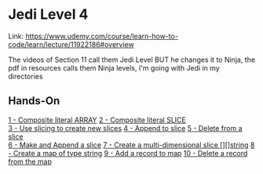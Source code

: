 # Jedi Level 4

Link: https://www.udemy.com/course/learn-how-to-code/learn/lecture/11922186#overview

The videos of Section 11 call them Jedi Level BUT he changes it to Ninja, the pdf in resources calls them Ninja levels, I'm going with Jedi in my directories

## Hands-On
[1 - Composite literal ARRAY](https://github.com/ryanclove/LearningGoProgramming/blob/master/Exercises/Jedi%20Level%204/Hands-On%201/main.go)
[2 - Composite literal SLICE](https://github.com/ryanclove/LearningGoProgramming/blob/master/Exercises/Jedi%20Level%204/Hands-On%202/main.go)  
[3 - Use slicing to create new slices](https://github.com/ryanclove/LearningGoProgramming/blob/master/Exercises/Jedi%20Level%204/Hands-On%203/main.go) 
[4 - Append to slice](https://github.com/ryanclove/LearningGoProgramming/blob/master/Exercises/Jedi%20Level%204/Hands-On%204/main.go) 
[5 - Delete from a slice](https://github.com/ryanclove/LearningGoProgramming/blob/master/Exercises/Jedi%20Level%204/Hands-On%205/main.go)  
[6 - Make and Append a slice](https://github.com/ryanclove/LearningGoProgramming/blob/master/Exercises/Jedi%20Level%204/Hands-On%206/main.go) 
[7 - Create a multi-dimensional slice [][]string](https://github.com/ryanclove/LearningGoProgramming/blob/master/Exercises/Jedi%20Level%204/Hands-On%207/main.go) 
[8 - Create a map of type string](https://github.com/ryanclove/LearningGoProgramming/blob/master/Exercises/Jedi%20Level%204/Hands-On%208/main.go) 
[9 - Add a record to map](https://github.com/ryanclove/LearningGoProgramming/blob/master/Exercises/Jedi%20Level%204/Hands-On%209/main.go) 
[10 - Delete a record from the map](https://github.com/ryanclove/LearningGoProgramming/blob/master/Exercises/Jedi%20Level%204/Hands-On%2010/main.go) 
